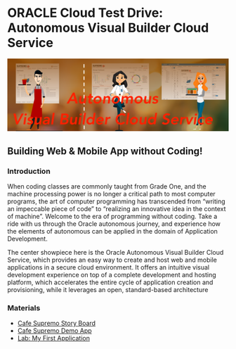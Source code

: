 # ORACLE Cloud Test Drive: Autonomous Visual Builder Cloud Service

![banner](resources/images/Banner.png)

## Building Web & Mobile App without Coding!

### Introduction
When coding classes are commonly taught from Grade One, and the machine processing power is no longer a critical path to most computer programs, the art of computer programming has transcended from “writing an impeccable piece of code” to “realizing an innovative idea in the context of machine”.  Welcome to the era of programming without coding. Take a ride with us through the Oracle autonomous journey, and experience how the elements of autonomous can be applied in the domain of Application Development.

The center showpiece here is the Oracle Autonomous Visual Builder Cloud Service, which provides an easy way to create and host web and mobile applications in a secure cloud environment. It offers an intuitive visual development experience on top of a complete development and hosting platform, which accelerates the entire cycle of application creation and provisioning, while it leverages an open, standard-based architecture  

### Materials

+ [Cafe Supremo Story Board](resources/materials/Cafe-Supremo-VBCS-StoryBoard-Extension-v1.pdf)
+ [Cafe Supremo Demo App](resources/materials/Cafe-Supremo-HR.zip)
+ [Lab: My First Application](MyFirstApp.md)





